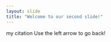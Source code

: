 ```yaml
---
layout: slide
title: "Welcome to our second slide!"
---
```

my citation
Use the left arrow to go back!
